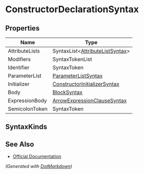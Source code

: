 # ConstructorDeclarationSyntax

## Properties

| Name           | Type                                                            |
| -------------- | --------------------------------------------------------------- |
| AttributeLists | SyntaxList\<[AttributeListSyntax](AttributeListSyntax.md)>      |
| Modifiers      | SyntaxTokenList                                                 |
| Identifier     | SyntaxToken                                                     |
| ParameterList  | [ParameterListSyntax](ParameterListSyntax.md)                   |
| Initializer    | [ConstructorInitializerSyntax](ConstructorInitializerSyntax.md) |
| Body           | [BlockSyntax](BlockSyntax.md)                                   |
| ExpressionBody | [ArrowExpressionClauseSyntax](ArrowExpressionClauseSyntax.md)   |
| SemicolonToken | SyntaxToken                                                     |

## SyntaxKinds

## See Also

* [Official Documentation](https://docs.microsoft.com/en-us/dotnet/api/microsoft.codeanalysis.csharp.syntax.constructordeclarationsyntax)


*\(Generated with [DotMarkdown](http://github.com/JosefPihrt/DotMarkdown)\)*